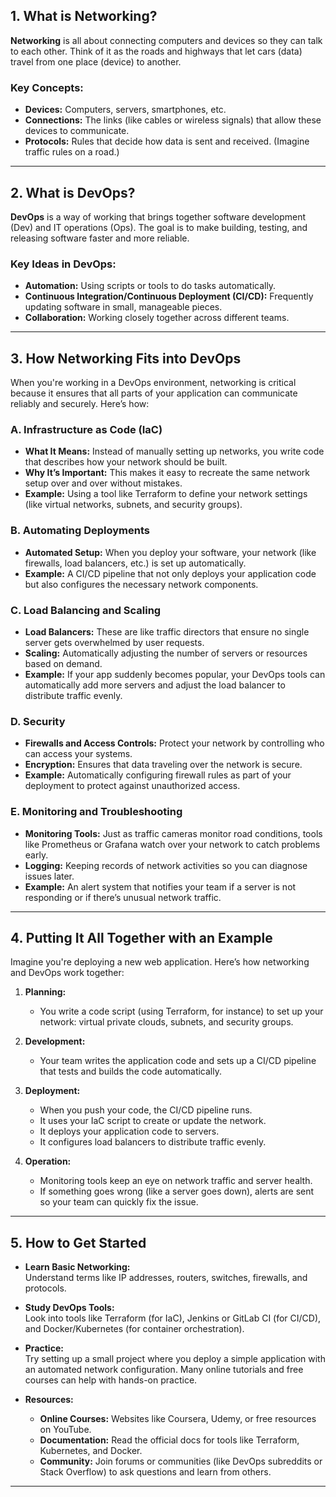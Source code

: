 ## 1. What is Networking?

**Networking** is all about connecting computers and devices so they can talk to each other. Think of it as the roads and highways that let cars (data) travel from one place (device) to another.

### Key Concepts:
- **Devices:** Computers, servers, smartphones, etc.
- **Connections:** The links (like cables or wireless signals) that allow these devices to communicate.
- **Protocols:** Rules that decide how data is sent and received. (Imagine traffic rules on a road.)

---

## 2. What is DevOps?

**DevOps** is a way of working that brings together software development (Dev) and IT operations (Ops). The goal is to make building, testing, and releasing software faster and more reliable.

### Key Ideas in DevOps:
- **Automation:** Using scripts or tools to do tasks automatically.
- **Continuous Integration/Continuous Deployment (CI/CD):** Frequently updating software in small, manageable pieces.
- **Collaboration:** Working closely together across different teams.

---

## 3. How Networking Fits into DevOps

When you're working in a DevOps environment, networking is critical because it ensures that all parts of your application can communicate reliably and securely. Here’s how:

### A. **Infrastructure as Code (IaC)**
- **What It Means:** Instead of manually setting up networks, you write code that describes how your network should be built.
- **Why It’s Important:** This makes it easy to recreate the same network setup over and over without mistakes.
- **Example:** Using a tool like Terraform to define your network settings (like virtual networks, subnets, and security groups).

### B. **Automating Deployments**
- **Automated Setup:** When you deploy your software, your network (like firewalls, load balancers, etc.) is set up automatically.
- **Example:** A CI/CD pipeline that not only deploys your application code but also configures the necessary network components.

### C. **Load Balancing and Scaling**
- **Load Balancers:** These are like traffic directors that ensure no single server gets overwhelmed by user requests.
- **Scaling:** Automatically adjusting the number of servers or resources based on demand.
- **Example:** If your app suddenly becomes popular, your DevOps tools can automatically add more servers and adjust the load balancer to distribute traffic evenly.

### D. **Security**
- **Firewalls and Access Controls:** Protect your network by controlling who can access your systems.
- **Encryption:** Ensures that data traveling over the network is secure.
- **Example:** Automatically configuring firewall rules as part of your deployment to protect against unauthorized access.

### E. **Monitoring and Troubleshooting**
- **Monitoring Tools:** Just as traffic cameras monitor road conditions, tools like Prometheus or Grafana watch over your network to catch problems early.
- **Logging:** Keeping records of network activities so you can diagnose issues later.
- **Example:** An alert system that notifies your team if a server is not responding or if there’s unusual network traffic.

---

## 4. Putting It All Together with an Example

Imagine you're deploying a new web application. Here’s how networking and DevOps work together:

1. **Planning:**
   - You write a code script (using Terraform, for instance) to set up your network: virtual private clouds, subnets, and security groups.

2. **Development:**
   - Your team writes the application code and sets up a CI/CD pipeline that tests and builds the code automatically.

3. **Deployment:**
   - When you push your code, the CI/CD pipeline runs.
   - It uses your IaC script to create or update the network.
   - It deploys your application code to servers.
   - It configures load balancers to distribute traffic evenly.

4. **Operation:**
   - Monitoring tools keep an eye on network traffic and server health.
   - If something goes wrong (like a server goes down), alerts are sent so your team can quickly fix the issue.

---

## 5. How to Get Started

- **Learn Basic Networking:**  
  Understand terms like IP addresses, routers, switches, firewalls, and protocols.
  
- **Study DevOps Tools:**  
  Look into tools like Terraform (for IaC), Jenkins or GitLab CI (for CI/CD), and Docker/Kubernetes (for container orchestration).

- **Practice:**  
  Try setting up a small project where you deploy a simple application with an automated network configuration. Many online tutorials and free courses can help with hands-on practice.

- **Resources:**  
  - **Online Courses:** Websites like Coursera, Udemy, or free resources on YouTube.
  - **Documentation:** Read the official docs for tools like Terraform, Kubernetes, and Docker.
  - **Community:** Join forums or communities (like DevOps subreddits or Stack Overflow) to ask questions and learn from others.

---
